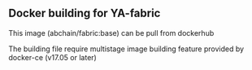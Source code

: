 ## Docker building for YA-fabric

This image (abchain/fabric:base) can be pull from dockerhub 

The building file require multistage image building feature provided by docker-ce (v17.05 or later)
